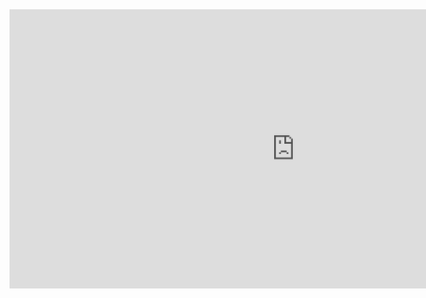 <iframe width="1002" height="490" src="https://www.youtube.com/embed/zotCqHUVv5o" title="FOTO JURNALISTIK YANG ICONIC" frameborder="0" allow="accelerometer; autoplay; clipboard-write; encrypted-media; gyroscope; picture-in-picture; web-share" allowfullscreen></iframe>